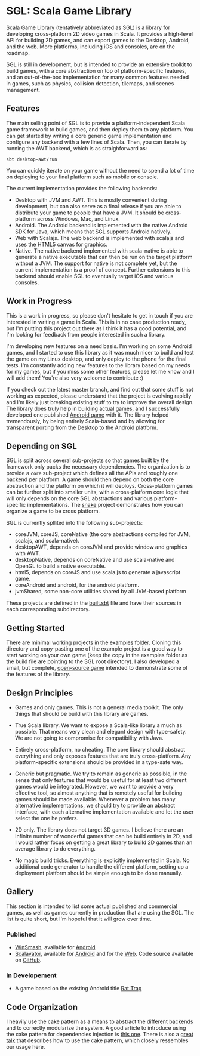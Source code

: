 # SGL: Scala Game Library

Scala Game Library (tentatively abbreviated as SGL) is a library for developing
cross-platform 2D video games in Scala. It provides a high-level API for
building 2D games, and can export games to the Desktop, Android, and the web.
More platforms, including iOS and consoles, are on the roadmap.

SGL is still in development, but is intended to provide an extensive toolkit to
build games, with a core abstraction on top of platform-specific features, and
an out-of-the-box implementation for many common features needed in games, such
as physics, collision detection, tilemaps, and scenes management.

## Features

The main selling point of SGL is to provide a platform-independent Scala game framework
to build games, and then deploy them to any platform. You can get started by writing
a core generic game implementation and configure any backend with a few lines of Scala.
Then, you can iterate by running the AWT backend, which is as straighforward as:

    sbt desktop-awt/run

You can quickly iterate on your game without the need to spend a lot of time on
deploying to your final platform such as mobile or console.

The current implementation provides the following backends:

  * Desktop with JVM and AWT. This is mostly convenient during development, but can
  also serve as a final release if you are able to distribute your game to people
  that have a JVM. It should be cross-platform across Windows, Mac, and Linux.
  * Android. The Android backend is implemented with the native Android SDK for
  Java, which means that SGL supports Android natively.
  * Web with Scalajs. The web backend is implemented with scalajs and uses the
  HTML5 canvas for graphics.
  * Native. The native backend implemented with scala-native is able to generate
  a native executable that can then be run on the target platform without a JVM.
  The support for native is not complete yet, but the current implementation is
  a proof of concept. Further extensions to this backend should enable SGL to
  eventually target iOS and various consoles.

## Work in Progress

This is a work in progress, so please don't hesitate to get in touch if you are
interested in writing a game in Scala.  This is in no case production ready,
but I'm putting this project out there as I think it has a good potential, and
I'm looking for feedback from people interested in such a library.

I'm developing new features on a need basis. I'm working on some Android games,
and I started to use this library as it was much nicer to build and test the
game on my Linux desktop, and only deploy to the phone for the final tests. I'm
constantly adding new features to the library based on my needs for my games,
but if you miss some other features, please let me know and I will add them!
You're also very welcome to contribute :)

If you check out the latest master branch, and find out that some stuff is not working
as expected, please understand that the project is evolving rapidly and I'm
likely just breaking existing stuff to try to improve the overall design. The
library does truly help in building actual games, and I successfully developed
one published [Android
game](https://play.google.com/store/apps/details?id=com.regblanc.winsmash) with
it. The library helped tremendously, by being entirely Scala-based and by
allowing for transparent porting from the Desktop to the Android platform.

## Depending on SGL

SGL is split across several sub-projects so that games built by the framework
only packs the necessary dependencies. The organization is to provide a `core`
sub-project which defines all the APIs and roughly one backend per platform. A
game should then depend on both the core abstraction and the platform on which
it will deploys. Cross-platform games can be further split into smaller units,
with a cross-platform core logic that will only depends on the core SGL abstractions
and various platform-specific implementations. The [snake](examples/snake) project
demonstrates how you can organize a game to be cross platform.

SGL is currently spllited into the following sub-projects:

  * coreJVM, coreJS, coreNative (the core abstractions compiled for JVM, scalajs, and scala-native).
  * desktopAWT, depends on coreJVM and provide window and graphics with AWT.
  * desktopNative, depends on coreNative and use scala-native and OpenGL to build a native executable.
  * html5, depends on coreJS and use scala.js to generate a javascript game.
  * coreAndroid and android, for the android platform.
  * jvmShared, some non-core utilities shared by all JVM-based platform

These projects are defined in the [built.sbt](build.sbt) file and have their
sources in each corresponding subdirectory.

## Getting Started

There are minimal working projects in the [examples](examples/) folder. Cloning
this directory and copy-pasting one of the example project is a good way to
start working on your own game (keep the copy in the examples folder as the
build file are pointing to the SGL root directory).  I also developed a small,
but complete, [open-source game](https://github.com/regb/scalavator) intended
to demonstrate some of the features of the library.

## Design Principles

* Games and only games. This is not a general media toolkit. The only things that
should be build with this library are games.

* True Scala library. We want to expose a Scala-like library a much as possible. That means
very clean and elegant design with type-safety. We are not going to compromise for compatibility
with Java.

* Entirely cross-platform, no cheating. The core library should abstract everything and only
exposes features that are truly cross-platform. Any platform-specific extensions should be
provided in a type-safe way.

* Generic but pragmatic. We try to remain as generic as possible, in the sense
that only features that would be useful for at least two different games
would be integrated. However, we want to provide a very effective tool, so
almost anything that is remotely useful for building games should be made
available. Whenever a problem has many alternative implementations, we should
try to provide an abstract interface, with each alternative implementation
available and let the user select the one he prefers.

* 2D only. The library does not target 3D games. I believe there are an infinite
number of wonderful games that can be build entirely in 2D, and I would rather focus
on getting a great library to build 2D games than an average library to do everything.

* No magic build tricks. Everything is explicitly implemented in Scala. No additional
code generator to handle the different platform, setting up a deployment platform should
be simple enough to be done manually.

## Gallery

This section is intended to list some actual published and commercial games, as
well as games currently in production that are using the SGL. The list is quite
short, but I'm hopeful that it will grow over time.

### Published

* [WinSmash](http://regblanc.com/games/winsmash/), available for
[Android](https://play.google.com/store/apps/details?id=com.regblanc.winsmash)
* [Scalavator](http://regblanc.com/games/scalavator/), available for
[Android](https://play.google.com/store/apps/details?id=com.regblanc.scalavator)
and for the [Web](http://regblanc.com/games/scalavator/play.html). Code source
available on [GitHub](https://github.com/regb/scalavator).

### In Developement

* A game based on the existing Android title
[Rat Trap](https://play.google.com/store/apps/details?id=com.regblanc.rattrap)

## Code Organization

I heavily use the cake pattern as a means to abstract the different backends and
to correctly modularize the system. A good article to introduce using the cake pattern
for dependencies injection is
[this one](http://jonasboner.com/real-world-scala-dependency-injection-di/).
There is also a [great talk](https://www.youtube.com/watch?v=yLbdw06tKPQ) that describes
how to use the cake pattern, which closely ressembles our usage here.
